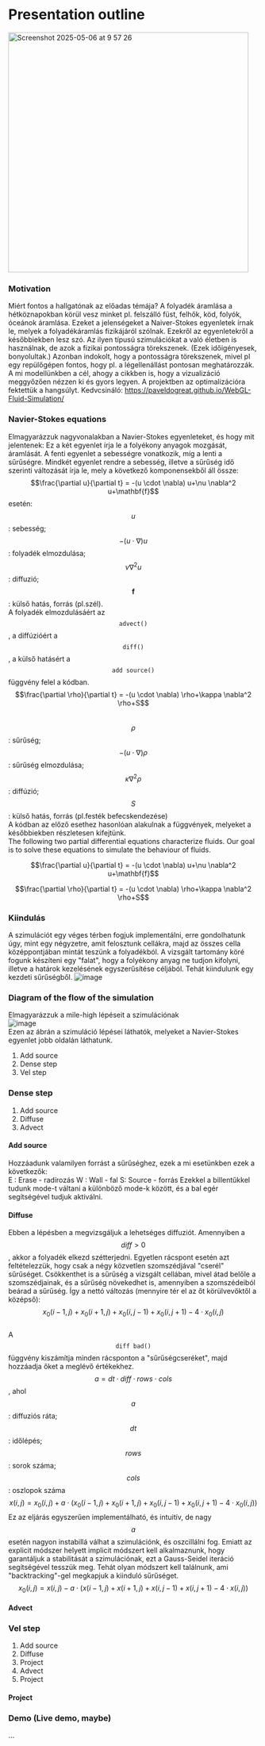 # Presentation outline
<img width="484" alt="Screenshot 2025-05-06 at 9 57 26" src="https://github.com/user-attachments/assets/6af3d8c1-0798-4269-95c5-fb99d894d7b1" />

### Motivation
Miért fontos a hallgatónak az előadas témája?
A folyadék áramlása a hétköznapokban körül vesz minket pl. felszálló füst, felhők, köd, folyók, óceánok áramlása. Ezeket a jelenségeket a Naiver-Stokes egyenletek írnak le, melyek a folyadékáramlás fizikájáról szólnak. Ezekről az egyenletekről a későbbiekben lesz szó. Az ilyen típusú szimulációkat a való életben is használnak, de azok a fizikai pontosságra törekszenek. (Ezek időigényesek, bonyolultak.) Azonban indokolt, hogy a pontosságra törekszenek, mivel pl egy repülőgépen fontos, hogy pl. a légellenállást pontosan meghatározzák. A mi modellünkben a cél, ahogy a cikkben is, hogy a vizualizáció meggyőzően nézzen ki és gyors legyen. A projektben az optimalizációra fektettük a hangsúlyt. 
Kedvcsináló:
https://paveldogreat.github.io/WebGL-Fluid-Simulation/


### Navier-Stokes equations
Elmagyarázzuk nagyvonalakban a Navier-Stokes egyenleteket, és hogy mit jelentenek:
Ez a két egyenlet írja le a folyékony anyagok mozgását, áramlását. A fenti egyenlet a sebességre vonatkozik, míg a lenti a sűrűségre. Mindkét egyenlet rendre a sebesség, illetve a sűrűség idő szerinti változását írja le, mely a következő komponensekből áll össze:  \
$$\frac{\partial u}{\partial t} = -(u \cdot \nabla) u+\nu \nabla^2 u+\mathbf{f}$$ esetén: \
$$u$$: sebesség; $$-(u \cdot \nabla)u$$: folyadék elmozdulása; $$\nu \nabla^2 u$$: diffuzió; $$\mathbf{f}$$: külső hatás, forrás (pl.szél). \
A folyadék elmozdulásáért az $$\texttt{advect()}$$, a diffúzióért a $$\texttt{diff()}$$, a külső hatásért a $$\texttt{add source()}$$ függvény felel a kódban. \
$$\frac{\partial \rho}{\partial t} = -(u \cdot \nabla) \rho+\kappa \nabla^2 \rho+S$$ \
$$\rho$$: sűrűség; $$-(u \cdot \nabla) \rho$$: sűrűség elmozdulása; $$\kappa \nabla^2 \rho$$: diffúzió; $$S$$: külső hatás, forrás (pl.festék befecskendezése) \
A kódban az előző esethez hasonlóan alakulnak a függvények, melyeket a későbbiekben részletesen kifejtünk.  
The following two partial differential equations characterize fluids. Our goal is to solve these equations to simulate the behaviour of fluids.

$$\frac{\partial u}{\partial t} = -(u \cdot \nabla) u+\nu \nabla^2 u+\mathbf{f}$$

$$\frac{\partial \rho}{\partial t} = -(u \cdot \nabla) \rho+\kappa \nabla^2 \rho+S$$

### Kiindulás
A szimulációt egy véges térben fogjuk implementálni, erre gondolhatunk úgy, mint egy négyzetre, amit felosztunk cellákra, majd az összes cella középpontjában mintát teszünk a folyadékból. A vizsgált tartomány köré fogunk készíteni egy "falat", hogy a folyékony anyag ne tudjon kifolyni, illetve a határok kezelésének egyszerűsítése céljából. Tehát kiindulunk egy kezdeti sűrűségből.
![image](https://github.com/user-attachments/assets/8c33e212-30e2-4b7b-b0fe-86244361bb24)

### Diagram of the flow of the simulation
Elmagyarázzuk a mile-high lépéseit a szimulációnak \
![image](https://github.com/user-attachments/assets/db3dd9c7-5ba0-4644-989c-4b222779a90e) \
Ezen az ábrán a szimuláció lépései láthatók, melyeket a Navier-Stokes egyenlet jobb oldalán láthatunk. 
1. Add source
2. Dense step
3. Vel step

### Dense step
1. Add source
2. Diffuse
3. Advect

#### Add source
Hozzáadunk valamilyen forrást a sűrűséghez, ezek a mi esetünkben ezek a következők: \
E : Erase - radírozás
W : Wall - fal
S: Source - forrás
Ezekkel a billentűkkel tudunk mode-t váltani a különböző mode-k között, és a bal egér segítségével tudjuk aktiválni.  
#### Diffuse
Ebben a lépésben a megvizsgáljuk a lehetséges diffuziót. Amennyiben a $$diff>0$$, akkor a folyadék elkezd szétterjedni. Egyetlen rácspont esetén azt feltételezzük, hogy csak a négy közvetlen szomszédjával "cserél" sűrűséget. Csökkenthet is a sűrűség a vizsgált cellában, mivel átad belőle a szomszédjainak, és a sűrűség növekedhet is, amennyiben a szomszédeiból beárad a sűrűség. Így a nettó változás (mennyire tér el az őt körülvevőktől a középső):\
$$x_0(i-1,j)+ x_0(i+1,j) + x_0(i,j-1) + x_0(i,j+1) - 4 \cdot x_0(i,j)$$ \
A $$\texttt{diff bad()}$$ függvény kiszámítja minden rácsponton a "sűrűségcseréket", majd hozzáadja őket a meglévő értékekhez. 
$$a = dt \cdot diff \cdot rows \cdot cols$$, ahol $$a$$: diffuziós ráta; $$dt$$: időlépés; $$rows$$: sorok száma; $$cols$$: oszlopok száma
$$x(i,j) = x_0(i,j) + a \cdot (x_0(i-1,j)+ x_0(i+1,j) + x_0(i,j-1) + x_0(i,j+1) - 4 \cdot x_0(i,j))$$
Ez az eljárás egyszerűen implementálható, és intuitív, de nagy $$a$$ esetén nagyon instabillá válhat a szimulációnk, és oszcillálni fog. Emiatt az explicit módszer helyett implicit módszert kell alkalmaznunk, hogy garantáljuk a stabilitását a szimulációnak, ezt a Gauss-Seidel iteráció segítségével tesszük meg. Tehát olyan módszert kell találnunk, ami "backtracking"-gel megkapjuk a kiinduló sűrűséget. \
$$x_0(i,j) = x(i,j)-a \cdot (x(i-1,j)+ x(i+1,j) + x(i,j-1) + x(i,j+1) - 4 \cdot x(i,j))$$
#### Advect

### Vel step
1. Add source
2. Diffuse
3. Project
4. Advect
5. Project

#### Project


### Demo (Live demo, maybe)
...

